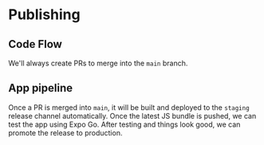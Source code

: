 # Publishing

## Code Flow

We'll always create PRs to merge into the `main` branch.

## App pipeline

Once a PR is merged into `main`, it will be built and deployed to the `staging` release channel automatically. Once the
latest JS bundle is pushed, we can test the app using Expo Go. After testing and things look good, we can promote the
release to production.

